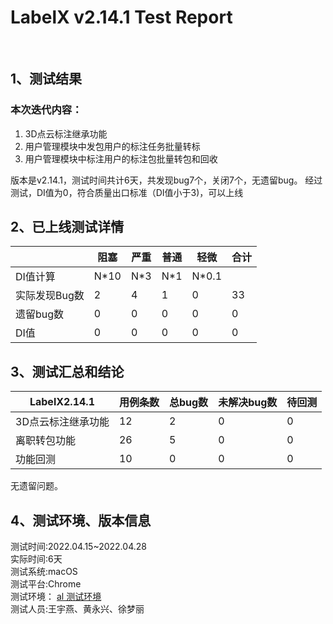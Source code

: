 # LabelX v2.14.1 Test Report
&nbsp;
## 1、测试结果
### 本次迭代内容：  
1. 3D点云标注继承功能  
2. 用户管理模块中发包用户的标注任务批量转标  
3. 用户管理模块中标注用户的标注包批量转包和回收

版本是v2.14.1，测试时间共计6天，共发现bug7个，关闭7个，无遗留bug。
经过测试，DI值为0，符合质量出口标准（DI值小于3)，可以上线

## 2、已上线测试详情

| 	            | 阻塞 	 | 严重 	 | 普通    | 轻微    | 合计  |
|--------------|------|------|-------|-------|-----|
| DI值计算        | N*10 | N*3  | N*1 	 | N*0.1 |     |
| 实际发现Bug数 	   | 2    | 4    | 1     | 0     | 33  |
| 遗留bug数    	  | 0    | 0    | 0     | 0     | 0   |
| DI值        	 | 0    | 0    | 0     | 0     | 0   |

## 3、测试汇总和结论

| LabelX2.14.1 | 用例条数 | 总bug数 | 未解决bug数 | 待回测	 |
|--------------|------|-------|---------|------|
| 	3D点云标注继承功能  | 12   | 2     | 0       | 0  	 |
| 	  离职转包功能    | 26   | 5     | 0       | 0  	 |
| 功能回测         | 10   | 0     | 0       | 0    |  
无遗留问题。

## 4、测试环境、版本信息

测试时间:2022.04.15~2022.04.28  
实际时间:6天               
测试系统:macOS              
测试平台:Chrome  
测试环境：
[al 测试环境](http://labelx.atom.al.supremind.info/)  
测试人员:王宇燕、黄永兴、徐梦丽
